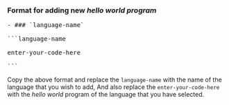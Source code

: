 ### Format for adding new _hello world program_
<pre>
- ### `language-name`

```language-name

enter-your-code-here

```
</pre>

Copy the above format and replace the `language-name` with the name of the language that you wish to add,
And also replace the `enter-your-code-here` with the _hello world_ program of the language that you have selected.
